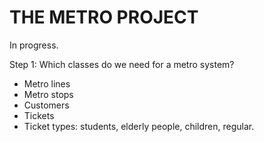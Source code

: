 # THE METRO PROJECT

In progress.

Step 1: Which classes do we need for a metro system?
- Metro lines
- Metro stops
- Customers
- Tickets
- Ticket types: students, elderly people, children, regular. 
